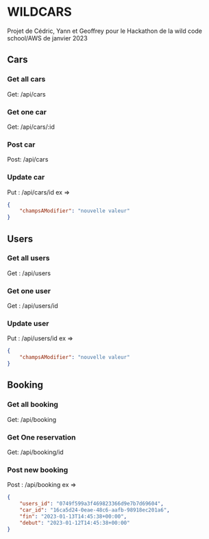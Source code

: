 # WILDCARS

Projet de Cédric, Yann et Geoffrey pour le Hackathon de la wild code school/AWS de janvier 2023

## **Cars**

### Get all cars

Get: /api/cars

### Get one car

Get: /api/cars/:id

### Post car

Post: /api/cars

### Update car

Put : /api/cars/id
ex =>

```json
{
    "champsAModifier": "nouvelle valeur"
}
```

## **Users**

### Get all users

Get : /api/users

### Get one user

Get : /api/users/id

### Update user

Put : /api/users/id
ex =>

```json
{
    "champsAModifier": "nouvelle valeur"
}
```

## **Booking**

### Get all booking

Get: /api/booking

### Get One reservation

Get: /api/booking/id

### Post new booking

Post : /api/booking
ex =>

```json
{
    "users_id": "0749f599a3f469823366d9e7b7d69604",
    "car_id": "16ca5d24-0eae-48c6-aafb-98918ec201a6",
    "fin": "2023-01-13T14:45:38+00:00",
    "debut": "2023-01-12T14:45:38+00:00"
}
```
